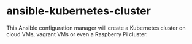 # ansible-kubernetes-cluster
This Ansible configuration manager will create a Kubernetes cluster on cloud VMs, vagrant VMs or even a Raspberry Pi cluster.
